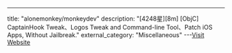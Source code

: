 ---
title: "alonemonkey/monkeydev"
description: "[4248星][8m] [ObjC]  CaptainHook Tweak、Logos Tweak and Command-line Tool、Patch iOS Apps, Without Jailbreak."
external_category: "Miscellaneous"
---[Visit Website](https://github.com/alonemonkey/monkeydev)

